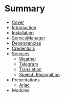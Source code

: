 # Summary

* [Cover](README.md)
* [Introduction](documentation/Introduction.md)
* [Installation](documentation/Installation.md)
* [ServiceManager](documentation/services/ServiceManager.md)
* [Dependencies](documentation/Dependencies.md)
* [Credentials](documentation/Credentials.md)
* [Services](documentation/Services.md)
   * [Weather](documentation/Weather.md)
   * [Telegram](documentation/services/Telegram.md)
   * [Translation](documentation/Translation.md)
   * [Speech Recognition](documentation/SpeechRecognition.md)
* Presentations
   * [Arjac](documentation/Arjac.md)
* Modules

